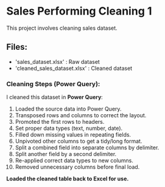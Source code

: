 # Sales Performing Cleaning 1
This project involves cleaning sales dataset.

## Files:
- 'sales_dataset.xlsx' : Raw dataset
- 'cleaned_sales_dataset.xlsx' : Cleaned dataset


### Cleaning Steps (Power Query):
I cleaned this dataset in **Power Query**:
1. Loaded the source data into Power Query.
2. Transposed rows and columns to correct the layout.
3. Promoted the first rows to headers.
4. Set proper data types (text, number, date).
5. Filled down missing values in repeating fields.
6. Unpivoted other columns to get a tidy/long format.
7. Split a combined field into separate columns by delimiter.
8. Split another field by a second delimiter.
9. Re-applied correct data types to new columns.
10. Removed unnecessary columns before final load.


**Loaded the cleaned table back to Excel for use.**
